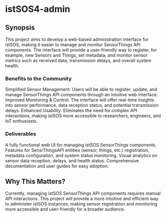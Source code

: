 # istSOS4-admin

## Synopsis
This project aims to develop a web-based administration interface for istSOS, making it easier to manage and monitor SensorThings API components. The interface will provide a user-friendly way to register, for example, new Sensors and Things, set metadata, and monitor sensor metrics such as received data, transmission delays, and overall system health.

### Benefits to the Community
Simplified Sensor Management: Users will be able to register, update, and manage SensorThings API components through an intuitive web interface.
Improved Monitoring & Control: The interface will offer real-time insights into sensor performance, data reception status, and potential transmission delays.
Enhanced Usability: Eliminates the need for complex API interactions, making istSOS more accessible to researchers, engineers, and IoT enthusiasts.

### Deliverables
A fully functional web UI for managing istSOS SensorThings components.
Features for SensrThingsAPI entities (sensor, things, etc.) registration, metadata configuration, and system status monitoring.
Visual analytics on sensor data reception, delays, and health status.
Comprehensive documentation and user guides for easy adoption.

## Why This Matters?
Currently, managing istSOS SensorThings API components requires manual API interactions. This project will provide a more intuitive and efficient way to administer istSOS instances, making sensor registration and monitoring more accessible and user-friendly for a broader audience.
